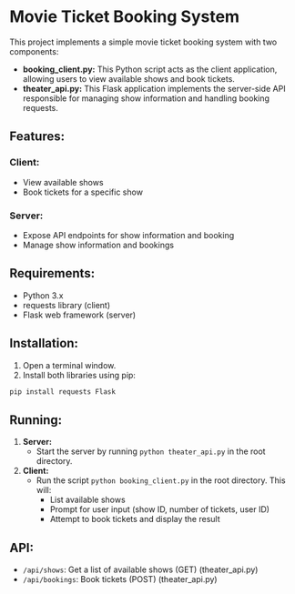 # Movie Ticket Booking System

This project implements a simple movie ticket booking system with two components:

- **booking_client.py:** This Python script acts as the client application, allowing users to view available shows and book tickets.
- **theater_api.py:** This Flask application implements the server-side API responsible for managing show information and handling booking requests.

## Features:

### Client:

- View available shows
- Book tickets for a specific show

### Server:

- Expose API endpoints for show information and booking
- Manage show information and bookings

## Requirements:

- Python 3.x
- requests library (client)
- Flask web framework (server)

## Installation:

1. Open a terminal window.
2. Install both libraries using pip:

```bash
pip install requests Flask
```

## Running:

1. **Server:**
    - Start the server by running `python theater_api.py` in the root directory.
2. **Client:**
    - Run the script `python booking_client.py` in the root directory. This will:
        - List available shows
        - Prompt for user input (show ID, number of tickets, user ID)
        - Attempt to book tickets and display the result

## API:

- `/api/shows`: Get a list of available shows (GET) (theater_api.py)
- `/api/bookings`: Book tickets (POST) (theater_api.py)